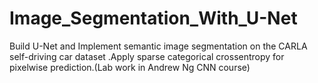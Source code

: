 # Image_Segmentation_With_U-Net
Build U-Net and Implement semantic image segmentation on the CARLA self-driving car dataset .Apply sparse categorical crossentropy for pixelwise prediction.(Lab work in Andrew Ng CNN course)
